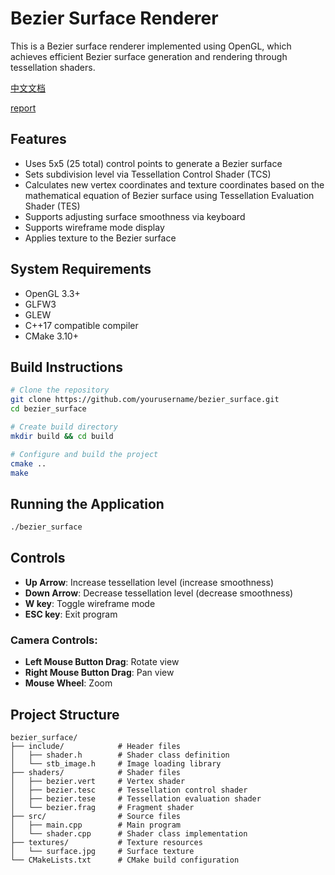 # Bezier Surface Renderer

This is a Bezier surface renderer implemented using OpenGL, which achieves efficient Bezier surface generation and rendering through tessellation shaders.

[中文文档](README_zh.md)

[report](report.md)

## Features

- Uses 5x5 (25 total) control points to generate a Bezier surface
- Sets subdivision level via Tessellation Control Shader (TCS)
- Calculates new vertex coordinates and texture coordinates based on the mathematical equation of Bezier surface using Tessellation Evaluation Shader (TES)
- Supports adjusting surface smoothness via keyboard
- Supports wireframe mode display
- Applies texture to the Bezier surface

## System Requirements

- OpenGL 3.3+
- GLFW3
- GLEW
- C++17 compatible compiler
- CMake 3.10+

## Build Instructions

```bash
# Clone the repository
git clone https://github.com/yourusername/bezier_surface.git
cd bezier_surface

# Create build directory
mkdir build && cd build

# Configure and build the project
cmake ..
make
```

## Running the Application

```bash
./bezier_surface
```

## Controls

- **Up Arrow**: Increase tessellation level (increase smoothness)
- **Down Arrow**: Decrease tessellation level (decrease smoothness)
- **W key**: Toggle wireframe mode
- **ESC key**: Exit program

### Camera Controls:
- **Left Mouse Button Drag**: Rotate view
- **Right Mouse Button Drag**: Pan view
- **Mouse Wheel**: Zoom

## Project Structure

```
bezier_surface/
├── include/            # Header files
│   ├── shader.h        # Shader class definition
│   └── stb_image.h     # Image loading library
├── shaders/            # Shader files
│   ├── bezier.vert     # Vertex shader
│   ├── bezier.tesc     # Tessellation control shader
│   ├── bezier.tese     # Tessellation evaluation shader
│   └── bezier.frag     # Fragment shader
├── src/                # Source files
│   ├── main.cpp        # Main program
│   └── shader.cpp      # Shader class implementation
├── textures/           # Texture resources
│   └── surface.jpg     # Surface texture
└── CMakeLists.txt      # CMake build configuration
``` 